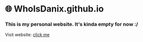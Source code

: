# 🌐 WhoIsDanix.github.io

### This is my personal website. It's kinda empty for now :/

Visit website: [click me](https://whoisdanix.github.io)